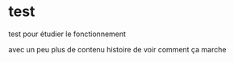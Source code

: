 # test
test pour étudier le fonctionnement

avec un peu plus de contenu
histoire de voir comment ça marche
